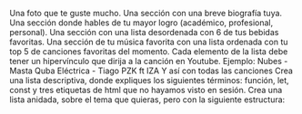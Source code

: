 Una foto que te guste mucho.
Una sección con una breve biografía tuya.
Una sección donde hables de tu mayor logro (académico, profesional, personal).
Una sección con una lista desordenada con 6 de tus bebidas favoritas.
Una sección de tu música favorita con una lista ordenada con tu top 5 de canciones favoritas del momento. Cada elemento de la lista debe tener un hipervínculo que dirija a la canción en Youtube. 
Ejemplo:
Nubes - Masta Quba
Eléctrica - Tiago PZK ft IZA
Y así con todas las canciones
Crea una lista descriptiva, donde expliques los siguientes términos: función, let, const y tres etiquetas de html que no hayamos visto en sesión. 
Crea una lista anidada, sobre el tema que quieras, pero con la siguiente estructura:
